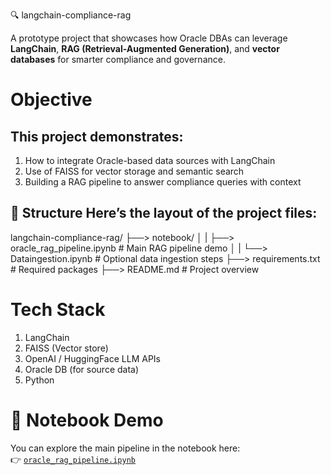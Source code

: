  🔍 langchain-compliance-rag

A prototype project that showcases how Oracle DBAs can leverage **LangChain**, **RAG (Retrieval-Augmented Generation)**, and **vector databases** for smarter compliance and governance.


Objective
============

This project demonstrates:
--------------------------
1) How to integrate Oracle-based data sources with LangChain
2) Use of FAISS for vector storage and semantic search
3) Building a RAG pipeline to answer compliance queries with context

📁 Structure
Here’s the layout of the project files:
---------------------------------------
langchain-compliance-rag/
├──> notebook/
│ | ├──> oracle_rag_pipeline.ipynb # Main RAG pipeline demo
│ | └──> Dataingestion.ipynb # Optional data ingestion steps
├──> requirements.txt # Required packages
├──> README.md # Project overview


Tech Stack
===========
1. LangChain
2. FAISS (Vector store)
3. OpenAI / HuggingFace LLM APIs
4. Oracle DB (for source data)
5. Python

📓 Notebook Demo
=================

You can explore the main pipeline in the notebook here:  
👉 [`oracle_rag_pipeline.ipynb`](oracle_rag_pipeline.ipynb)
